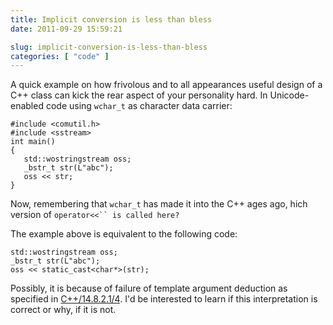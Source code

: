 ```yaml
---
title: Implicit conversion is less than bless
date: 2011-09-29 15:59:21

slug: implicit-conversion-is-less-than-bless
categories: [ "code" ]
---
```


A quick example on how frivolous and to all appearances useful design of a C++ class can kick the rear aspect of your personality hard. In Unicode-enabled code using `wchar_t` as character data carrier:

    
```
#include <comutil.h>
#include <sstream>
int main()
{
   std::wostringstream oss;
   _bstr_t str(L"abc"); 
   oss << str;
}
```


Now, remembering that `wchar_t` has made it into the C++ ages ago, hich version of `operator<<`` is called here?`


The example above is equivalent to the following code:

    
```
std::wostringstream oss;
_bstr_t str(L"abc"); 
oss << static_cast<char*>(str);
```


Possibly, it is because of failure of template argument deduction as specified in [C++/14.8.2.1/4](http://www.open-std.org/jtc1/sc22/wg21/). I'd be interested to learn if this interpretation is correct or why, if it is not.
